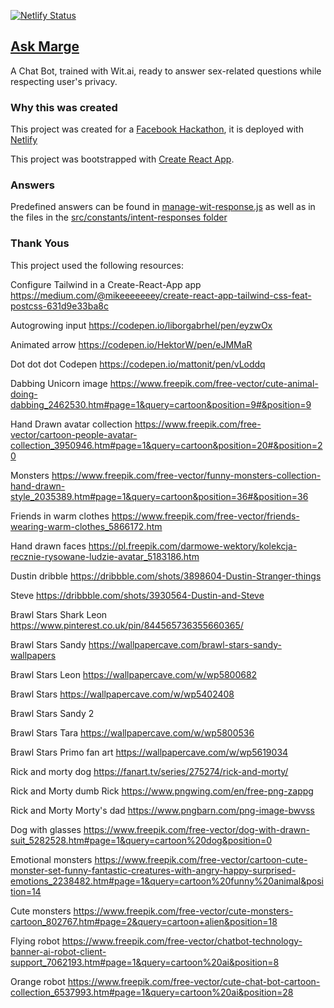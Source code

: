 [![Netlify Status](https://api.netlify.com/api/v1/badges/67e2f341-d9c4-4577-bdd7-b0ed7c61b31f/deploy-status)](https://app.netlify.com/sites/ask-marge/deploys)

## [Ask Marge](https://ask-marge.netlify.app/)

A Chat Bot, trained with Wit.ai, ready to answer sex-related questions while respecting user's privacy.

### Why this was created

This project was created for a [Facebook Hackathon](https://fbai2.devpost.com/), it is deployed with [Netlify](https://www.netlify.com/)

This project was bootstrapped with [Create React App](https://github.com/facebook/create-react-app).

### Answers

Predefined answers can be found in [manage-wit-response.js](https://github.com/p-syche/ask_marge/blob/master/src/constants/manage-wit-response.js) as well as in the files in the [src/constants/intent-responses folder](https://github.com/p-syche/ask_marge/tree/master/src/constants/intent-responses)

### Thank Yous

This project used the following resources:

Configure Tailwind in a Create-React-App app
https://medium.com/@mikeeeeeeey/create-react-app-tailwind-css-feat-postcss-631d9e33ba8c

Autogrowing input
https://codepen.io/liborgabrhel/pen/eyzwOx

Animated arrow
https://codepen.io/HektorW/pen/eJMMaR

Dot dot dot Codepen
https://codepen.io/mattonit/pen/vLoddq

Dabbing Unicorn image
https://www.freepik.com/free-vector/cute-animal-doing-dabbing_2462530.htm#page=1&query=cartoon&position=9#&position=9

Hand Drawn avatar collection
https://www.freepik.com/free-vector/cartoon-people-avatar-collection_3950946.htm#page=1&query=cartoon&position=20#&position=20

Monsters
https://www.freepik.com/free-vector/funny-monsters-collection-hand-drawn-style_2035389.htm#page=1&query=cartoon&position=36#&position=36

Friends in warm clothes
https://www.freepik.com/free-vector/friends-wearing-warm-clothes_5866172.htm

Hand drawn faces
https://pl.freepik.com/darmowe-wektory/kolekcja-recznie-rysowane-ludzie-avatar_5183186.htm

Dustin dribble
https://dribbble.com/shots/3898604-Dustin-Stranger-things

Steve
https://dribbble.com/shots/3930564-Dustin-and-Steve

Brawl Stars Shark Leon
https://www.pinterest.co.uk/pin/844565736355660365/

Brawl Stars Sandy
https://wallpapercave.com/brawl-stars-sandy-wallpapers

Brawl Stars Leon
https://wallpapercave.com/w/wp5800682

Brawl Stars
https://wallpapercave.com/w/wp5402408

Brawl Stars Sandy 2


Brawl Stars Tara
https://wallpapercave.com/w/wp5800536

Brawl Stars Primo fan art
https://wallpapercave.com/w/wp5619034

Rick and morty dog
https://fanart.tv/series/275274/rick-and-morty/

Rick and Morty dumb Rick
https://www.pngwing.com/en/free-png-zappg

Rick and Morty Morty's dad
https://www.pngbarn.com/png-image-bwvss

Dog with glasses
https://www.freepik.com/free-vector/dog-with-drawn-suit_5282528.htm#page=1&query=cartoon%20dog&position=0

Emotional monsters
https://www.freepik.com/free-vector/cartoon-cute-monster-set-funny-fantastic-creatures-with-angry-happy-surprised-emotions_2238482.htm#page=1&query=cartoon%20funny%20animal&position=14

Cute monsters
https://www.freepik.com/free-vector/cute-monsters-cartoon_802767.htm#page=2&query=cartoon+alien&position=18

Flying robot
https://www.freepik.com/free-vector/chatbot-technology-banner-ai-robot-client-support_7062193.htm#page=1&query=cartoon%20ai&position=8

Orange robot
https://www.freepik.com/free-vector/cute-chat-bot-cartoon-collection_6537993.htm#page=1&query=cartoon%20ai&position=28
